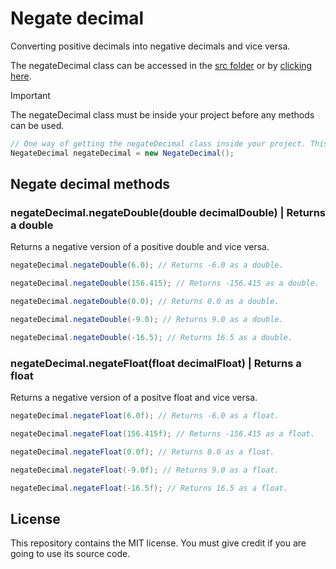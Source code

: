 # Negate decimal

Converting positive decimals into negative decimals and vice versa.

The negateDecimal class can be accessed in the [src folder](src) or by [clicking here](src/NegateDecimal.java).

> [!IMPORTANT]
> The negateDecimal class must be inside your project before any methods can be used.

```Java
// One way of getting the negateDecimal class inside your project. This requires the class to be in the same folder as the file using this code.
NegateDecimal negateDecimal = new NegateDecimal();
```

## Negate decimal methods

### negateDecimal.negateDouble(double decimalDouble) | Returns a double

Returns a negative version of a positive double and vice versa.

```Java
negateDecimal.negateDouble(6.0); // Returns -6.0 as a double.
```

```Java
negateDecimal.negateDouble(156.415); // Returns -156.415 as a double.
```

```Java
negateDecimal.negateDouble(0.0); // Returns 0.0 as a double.
```

```Java
negateDecimal.negateDouble(-9.0); // Returns 9.0 as a double.
```

```Java
negateDecimal.negateDouble(-16.5); // Returns 16.5 as a double.
```

### negateDecimal.negateFloat(float decimalFloat) | Returns a float

Returns a negative version of a positve float and vice versa.

```Java
negateDecimal.negateFloat(6.0f); // Returns -6.0 as a float.
```

```Java
negateDecimal.negateFloat(156.415f); // Returns -156.415 as a float.
```

```Java
negateDecimal.negateFloat(0.0f); // Returns 0.0 as a float.
```

```Java
negateDecimal.negateFloat(-9.0f); // Returns 9.0 as a float.
```

```Java
negateDecimal.negateFloat(-16.5f); // Returns 16.5 as a float.
```

## License

This repository contains the MIT license. You must give credit if you are going to use its source code.
